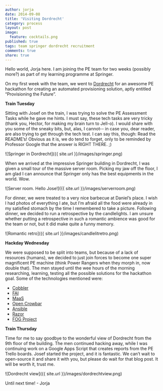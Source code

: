 ```yaml
---
author: jorja
date: 2014-09-08
title: 'Visiting Dordrecht'
category: process
layout: post
image: 
  feature: cocktails.png
published: true
tags: team springer dordrecht recruitment
comments: true
share: true
---
```


Hello world, Jorja here. I am joining the PE team for two weeks (possibly more?) as part of my learning programme at Springer. 

On my first week with the team, we went to [Dordrecht](https://www.google.co.uk/maps/preview?ie=UTF-8&fb=1&gl=uk&sll=51.8132979,4.6900929&sspn=5.2318101,11.2872354&q=Dordrecht,+The+Netherlands&ei=hX8NVPWZGYer7Ab5goHoDA&ved=0CCAQ8gEwAA) for an awesome PE hackathon for creating an automated provisioning solution, aptly entitled “Provisioning the Future”. 

**Train Tuesday**

Sitting with Josef on the train, I was trying to solve the PE Assessment Tasks while he gave me hints. I must say, these tech tasks are very tricky (thank you, Hector, for making my brain turn to Jell-o). I would share with you some of the sneaky bits, but, alas, I cannot-- in case you, dear reader, are also trying to get through the tech test. I can say this, though: Read the README’s! Obvious as it is, we do tend to forget, only to be reminded by Professor Google that the answer is RIGHT THERE. ;)

![Springer in Dordrecht]({{ site.url }}/images/springer.png)

When we arrived at the impressive Springer building in Dordrecht, I was given a small tour of the massive server room. Picking my jaw off the floor, I am glad I can announce that Springer only has the best equipments in the world. Wow.

![Server room. Hello Jose!]({{ site.url }}/images/serverroom.png)

For dinner, we were treated to a very nice barbecue at Daniel’s place. I wish I had photos of everything I ate, but I’m afraid all the food were already in my satisfied stomach by the time I remembered to take a picture. Following dinner, we decided to run a retrospective by the candlelights. I am unsure whether putting a retrospective in such a romantic ambience was good for the team or not, but it did make quite a funny memory.

![Romantic retro]({{ site.url }}/images/candlelitretro.png)

**Hackday Wednesday**

We were supposed to be split into teams, but because of a lack of resources (humans), we decided to just join forces to become one super magnificent PE machine (think Power Rangers when they morph in, now double that). The men stayed until the wee hours of the morning researching, learning, testing all the possible solutions for the hackathon goal. Some of the technologies mentioned were: 
- [Cobbler](http://www.cobblerd.org/)
- [FAI](http://fai-project.org/) 
- [MaaS](https://maas.ubuntu.com/)
- [Open Crowbar](http://crowbar.github.io/home.html)
- [Ansible](http://www.ansible.com/)
- [Razor](http://puppetlabs.com/solutions/next-generation-provisioning)
- [FOG Project](http://www.fogproject.org/)

**Train Thursday**

Time for me to say goodbye to the wonderful view of Dordrecht from the 9th floor of the building. The men continued hacking away, while I was continuing work on a Google Apps Script that creates reports from the PE Trello boards. Josef started the project, and it is fantastic. We can’t wait to open-source it and share it with you, but please do wait for that blog post. It will be worth it, trust me.

![Dordrecht view]({{ site.url }}/images/dordrechtview.png)

Until next time! - Jorja

